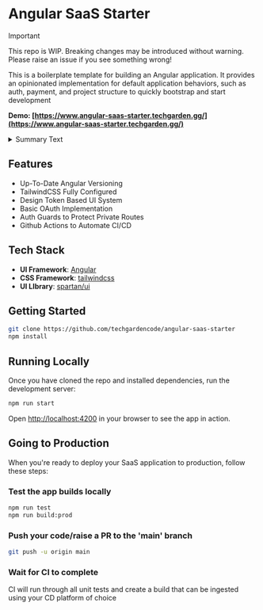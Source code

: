 # Angular SaaS Starter

> [!IMPORTANT]  
> This repo is WIP. Breaking changes may be introduced without warning. Please raise an issue if you see something wrong!

This is a boilerplate template for building an Angular application. It provides an opinionated implementation for default application behaviors, such as auth, payment, and project structure to quickly bootstrap and start development

**Demo: [https://www.angular-saas-starter.techgarden.gg/](https://www.angular-saas-starter.techgarden.gg/)**

<details>
  <summary>Summary Text</summary>
  
  Short description about why I build this project...

</details>

## Features

- Up-To-Date Angular Versioning
- TailwindCSS Fully Configured
- Design Token Based UI System
- Basic OAuth Implementation
- Auth Guards to Protect Private Routes
- Github Actions to Automate CI/CD

## Tech Stack

- **UI Framework**: [Angular](https://angular.dev/)
- **CSS Framework**: [tailwindcss](https://tailwindcss.com/)
- **UI LIbrary**: [spartan/ui](https://www.spartan.ng/)

## Getting Started

```bash
git clone https://github.com/techgardencode/angular-saas-starter
npm install
```

## Running Locally

Once you have cloned the repo and installed dependencies, run the development server:

```bash
npm run start
```

Open [http://localhost:4200](http://localhost:4200) in your browser to see the app in action.

## Going to Production

When you're ready to deploy your SaaS application to production, follow these steps:

### Test the app builds locally

```bash
npm run test
npm run build:prod
```

### Push your code/raise a PR to the 'main' branch

```bash
git push -u origin main
```

### Wait for CI to complete

CI will run through all unit tests and create a build that can be ingested using your CD platform of choice
